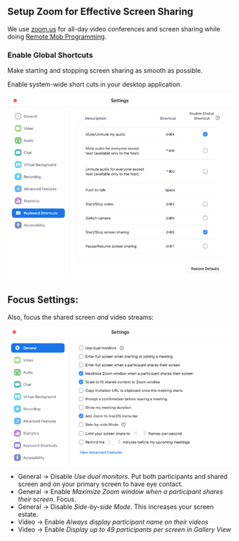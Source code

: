 ## Setup Zoom for Effective Screen Sharing

We use [zoom.us](https://zoom.us/) for all-day video conferences and screen sharing while doing [Remote Mob Programming](https://www.remotemobprogramming.org/).

### Enable Global Shortcuts

Make starting and stopping screen sharing as smooth as possible.

Enable system-wide short cuts in your desktop application.

![zoom-keyboard-shortcuts.png](zoom-keyboard-shortcuts.png)


## Focus Settings:

Also, focus the shared screen _and_ video streams:

![zoom-settings-client-general.png](zoom-settings-client-general.png)

- General -> Disable _Use dual monitors_. Put both participants and shared screen and on your primary screen to have eye contact.
- General -> Enable _Maximize Zoom window when a participant shares their screen_. Focus.
- General -> Disable _Side-by-side Mode_. This increases your screen estate.
- Video -> Enable _Always display participant name on their videos_
- Video -> Enable _Display up to 49 participants per screen in Gallery View_

